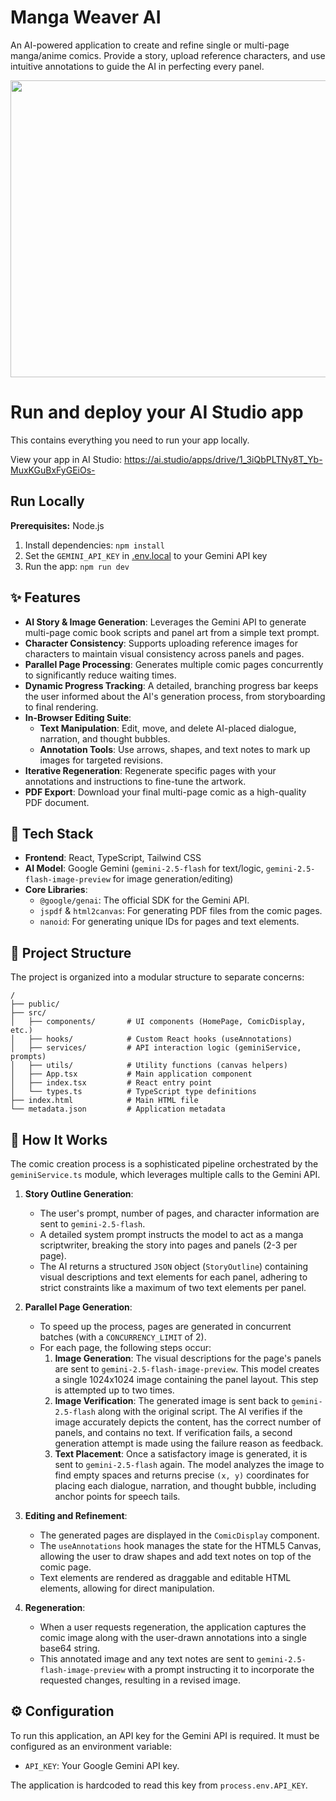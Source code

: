 # Manga Weaver AI

An AI-powered application to create and refine single or multi-page manga/anime comics. Provide a story, upload reference characters, and use intuitive annotations to guide the AI in perfecting every panel.

<div align="center">
<img width="1200" height="475" alt="GHBanner" src="https://github.com/user-attachments/assets/0aa67016-6eaf-458a-adb2-6e31a0763ed6" />
</div>

# Run and deploy your AI Studio app

This contains everything you need to run your app locally.

View your app in AI Studio: https://ai.studio/apps/drive/1_3iQbPLTNy8T_Yb-MuxKGuBxFyGEiOs-

## Run Locally

**Prerequisites:**  Node.js


1. Install dependencies:
   `npm install`
2. Set the `GEMINI_API_KEY` in [.env.local](.env.local) to your Gemini API key
3. Run the app:
   `npm run dev`
   
## ✨ Features

- **AI Story & Image Generation**: Leverages the Gemini API to generate multi-page comic book scripts and panel art from a simple text prompt.
- **Character Consistency**: Supports uploading reference images for characters to maintain visual consistency across panels and pages.
- **Parallel Page Processing**: Generates multiple comic pages concurrently to significantly reduce waiting times.
- **Dynamic Progress Tracking**: A detailed, branching progress bar keeps the user informed about the AI's generation process, from storyboarding to final rendering.
- **In-Browser Editing Suite**:
    - **Text Manipulation**: Edit, move, and delete AI-placed dialogue, narration, and thought bubbles.
    - **Annotation Tools**: Use arrows, shapes, and text notes to mark up images for targeted revisions.
- **Iterative Regeneration**: Regenerate specific pages with your annotations and instructions to fine-tune the artwork.
- **PDF Export**: Download your final multi-page comic as a high-quality PDF document.

## 🚀 Tech Stack

- **Frontend**: React, TypeScript, Tailwind CSS
- **AI Model**: Google Gemini (`gemini-2.5-flash` for text/logic, `gemini-2.5-flash-image-preview` for image generation/editing)
- **Core Libraries**:
    - `@google/genai`: The official SDK for the Gemini API.
    - `jspdf` & `html2canvas`: For generating PDF files from the comic pages.
    - `nanoid`: For generating unique IDs for pages and text elements.

## 📂 Project Structure

The project is organized into a modular structure to separate concerns:

```
/
├── public/
├── src/
│   ├── components/       # UI components (HomePage, ComicDisplay, etc.)
│   ├── hooks/            # Custom React hooks (useAnnotations)
│   ├── services/         # API interaction logic (geminiService, prompts)
│   ├── utils/            # Utility functions (canvas helpers)
│   ├── App.tsx           # Main application component
│   ├── index.tsx         # React entry point
│   └── types.ts          # TypeScript type definitions
├── index.html            # Main HTML file
└── metadata.json         # Application metadata
```

## 🧠 How It Works

The comic creation process is a sophisticated pipeline orchestrated by the `geminiService.ts` module, which leverages multiple calls to the Gemini API.

1.  **Story Outline Generation**:
    - The user's prompt, number of pages, and character information are sent to `gemini-2.5-flash`.
    - A detailed system prompt instructs the model to act as a manga scriptwriter, breaking the story into pages and panels (2-3 per page).
    - The AI returns a structured `JSON` object (`StoryOutline`) containing visual descriptions and text elements for each panel, adhering to strict constraints like a maximum of two text elements per panel.

2.  **Parallel Page Generation**:
    - To speed up the process, pages are generated in concurrent batches (with a `CONCURRENCY_LIMIT` of 2).
    - For each page, the following steps occur:
        1.  **Image Generation**: The visual descriptions for the page's panels are sent to `gemini-2.5-flash-image-preview`. This model creates a single 1024x1024 image containing the panel layout. This step is attempted up to two times.
        2.  **Image Verification**: The generated image is sent back to `gemini-2.5-flash` along with the original script. The AI verifies if the image accurately depicts the content, has the correct number of panels, and contains no text. If verification fails, a second generation attempt is made using the failure reason as feedback.
        3.  **Text Placement**: Once a satisfactory image is generated, it is sent to `gemini-2.5-flash` again. The model analyzes the image to find empty spaces and returns precise `(x, y)` coordinates for placing each dialogue, narration, and thought bubble, including anchor points for speech tails.

3.  **Editing and Refinement**:
    - The generated pages are displayed in the `ComicDisplay` component.
    - The `useAnnotations` hook manages the state for the HTML5 Canvas, allowing the user to draw shapes and add text notes on top of the comic page.
    - Text elements are rendered as draggable and editable HTML elements, allowing for direct manipulation.

4.  **Regeneration**:
    - When a user requests regeneration, the application captures the comic image along with the user-drawn annotations into a single base64 string.
    - This annotated image and any text notes are sent to `gemini-2.5-flash-image-preview` with a prompt instructing it to incorporate the requested changes, resulting in a revised image.

## ⚙️ Configuration

To run this application, an API key for the Gemini API is required. It must be configured as an environment variable:

-   `API_KEY`: Your Google Gemini API key.

The application is hardcoded to read this key from `process.env.API_KEY`.
